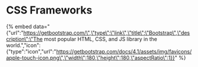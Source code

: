 # CSS Frameworks

{% embed data="{\"url\":\"https://getbootstrap.com/\",\"type\":\"link\",\"title\":\"Bootstrap\",\"description\":\"The most popular HTML, CSS, and JS library in the world.\",\"icon\":{\"type\":\"icon\",\"url\":\"https://getbootstrap.com/docs/4.1/assets/img/favicons/apple-touch-icon.png\",\"width\":180,\"height\":180,\"aspectRatio\":1}}" %}



